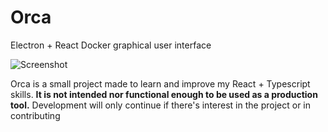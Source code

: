 # Orca
Electron + React Docker graphical user interface

![Screenshot](https://drive.google.com/uc?export=view&id=1yFkQsQmQ2fa3e7HvNBvY0gnFuWoixddI)

Orca is a small project made to learn and improve my React + Typescript skills. 
**It is not intended nor functional enough to be used as a production tool.** 
Development will only continue if there's interest in the project or  in contributing
